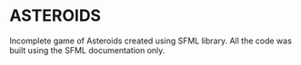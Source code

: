 ASTEROIDS
=========

Incomplete game of Asteroids created using SFML library.
All the code was built using the SFML documentation only.
